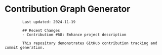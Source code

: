 # Contribution Graph Generator
            
            Last updated: 2024-11-19
            
            ## Recent Changes
            - Contribution #68: Enhance project description
            
            This repository demonstrates GitHub contribution tracking and commit generation.
        